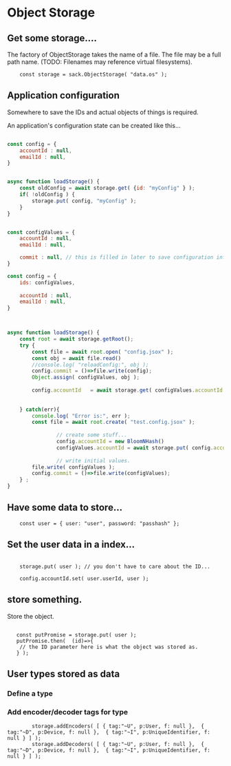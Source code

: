 
# Object Storage


## Get some storage....

The factory of ObjectStorage takes the name of a file.  The file may be a full path name.  (TODO: Filenames may reference virtual filesystems).

```
	const storage = sack.ObjectStorage( "data.os" );
```

## Application configuration

Somewhere to save the IDs and actual objects of things is required.

An application's configuration state can be created like this...

``` js

const config = {
	accountId : null,
	emailId : null,
}


async function loadStorage() {
	const oldConfig = await storage.get( {id: "myConfig" } );
	if( !oldConfig ) {
		storage.put( config, "myConfig" );
	}
}


```


``` js

const configValues = {
	accountId : null,
	emailId : null,

	commit : null, // this is filled in later to save configuration information
}

const config = {
	ids: configValues,
        
	accountId : null,
	emailId : null,
}



async function loadStorage() {
	const root = await storage.getRoot();
	try {
		const file = await root.open( "config.jsox" );
		const obj = await file.read()
		//console.log( "reloadConfig:", obj );
		config.commit = ()=>file.write(config);
		Object.assign( configValues, obj );
                
		config.accountId   = await storage.get( configValues.accountId );
                
                
	} catch(err){
		console.log( "Error is:", err );
		const file = await root.create( "test.config.jsox" );
                
                // create some stuff...
                config.accountId = new BloomNHash()
                configValues.accountId = await storage.put( config.accountId );
                
                // write initial values.
		file.write( configValues );
		config.commit = ()=>file.write(configValues);
	} ;
}


```


## Have some data to store...

```
    const user = { user: "user", password: "passhash" };
```



## Set the user data in a index...

```

	storage.put( user ); // you don't have to care about the ID... 
        
	config.accountId.set( user.userId, user );

```




## store something.

Store the object.

```

   const putPromise = storage.put( user );
   putPromise.then(  (id)=>{
   	// the ID parameter here is what the object was stored as.
   } );

```




## User types stored as data


### Define a type

### Add encoder/decoder tags for type


```
		storage.addEncoders( [ { tag:"~U", p:User, f: null },  { tag:"~D", p:Device, f: null },  { tag:"~I", p:UniqueIdentifier, f: null } ] );
		storage.addDecoders( [ { tag:"~U", p:User, f: null },  { tag:"~D", p:Device, f: null },  { tag:"~I", p:UniqueIdentifier, f: null } ] );
```


